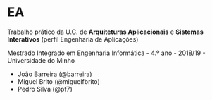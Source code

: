 # EA
<!---### Nota final do trabalho: XX em 20.-->

Trabalho prático da U.C. de __Arquiteturas Aplicacionais__ e __Sistemas Interativos__ (perfil Engenharia de Aplicações)

Mestrado Integrado em Engenharia Informática - 4.º ano - 2018/19 - Universidade do Minho

* João Barreira (@barreira)
* Miguel Brito (@miguelfbrito)
* Pedro Silva (@pf7)
